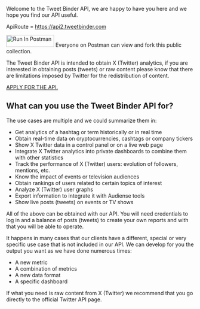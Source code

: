 Welcome to the Tweet Binder API, we are happy to have you here and we hope you find our API useful.

ApiRoute = https://api2.tweetbinder.com

[<img src="https://run.pstmn.io/button.svg" alt="Run In Postman" style="width: 128px; height: 32px;">](https://god.gw.postman.com/run-collection/27823993-699ddeb4-f925-4238-922f-f3524379c207?action=collection%2Ffork&source=rip_markdown&collection-url=entityId%3D27823993-699ddeb4-f925-4238-922f-f3524379c207%26entityType%3Dcollection%26workspaceId%3D45566d5f-fc96-4603-b411-01380184e0b4)
Everyone on Postman can view and fork this public collection.


The Tweet Binder API is intended to obtain X (Twitter) analytics, if you are interested in obtaining posts (tweets) or raw content please know that there are limitations imposed by Twitter for the redistribution of content.

[APPLY FOR THE API.](https://audiencefirst.typeform.com/to/z3NuSnuy)

## What can you use the Tweet Binder API for?

The use cases are multiple and we could summarize them in:

- Get analytics of a hashtag or term historically or in real time
- Obtain real-time data on cryptocurrencies, cashtags or company tickers
- Show X Twitter data in a control panel or on a live web page
- Integrate X Twitter analytics into private dashboards to combine them with other statistics
- Track the performance of X (Twitter) users: evolution of followers, mentions, etc.
- Know the impact of events or television audiences
- Obtain rankings of users related to certain topics of interest
- Analyze X (Twitter) user graphs
- Export information to integrate it with Audiense tools
- Show live posts (tweets) on events or TV shows

All of the above can be obtained with our API. You will need credentials to log in and a balance of posts (tweets) to create your own reports and with that you will be able to operate.

It happens in many cases that our clients have a different, special or very specific use case that is not included in our API. We can develop for you the output you want as we have done numerous times:

- A new metric
- A combination of metrics
- A new data format
- A specific dashboard

If what you need is raw content from X (Twitter) we recommend that you go directly to the official Twitter API page.
